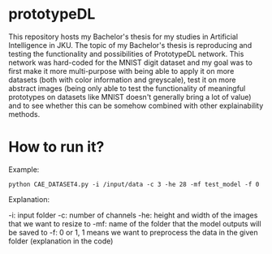 # prototypeDL

This repository hosts my Bachelor's thesis for my studies in Artificial Intelligence in JKU. The topic of my Bachelor's thesis is reproducing and testing the functionality and possibilities of PrototypeDL network. This network was hard-coded for the MNIST digit dataset and my goal was to first make it more multi-purpose with being able to apply it on more datasets (both with color information and greyscale), test it on more abstract images (being only able to test the functionality of meaningful prototypes on datasets like MNIST doesn't generally bring a lot of value) and to see whether this can be somehow combined with other explainability methods.

# How to run it?

Example:

```
python CAE_DATASET4.py -i /input/data -c 3 -he 28 -mf test_model -f 0
```

Explanation:

-i: input folder
-c: number of channels
-he: height and width of the images that we want to resize to
-mf: name of the folder that the model outputs will be saved to
-f: 0 or 1, 1 means we want to preprocess the data in the given folder (explanation in the code)
